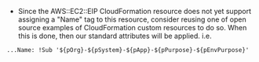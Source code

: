 * Since the AWS::EC2::EIP CloudFormation resource does not yet support assigning a "Name" tag to this resource, consider reusing one of open source examples of CloudFormation custom resources to do so.  When this is done, then our standard attributes will be applied. i.e.

```
...Name: !Sub '${pOrg}-${pSystem}-${pApp}-${pPurpose}-${pEnvPurpose}' 
```